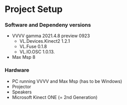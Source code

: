# Project Setup

### Software and Dependeny versions

- VVVV gamma 2021.4.8 preview 0923
  - VL.Devices.Kinect2 1.2.1
  - VL.Fuse 0.1.8
  - VL.IO.OSC 1.0.13.
- Max Msp 8
  
### Hardware

- PC running VVVV and Max Msp (has to be Windows)
- Projector
- Speakers
- Microsoft Kinect ONE (= 2nd Generation)

